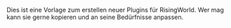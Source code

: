 Dies ist eine Vorlage zum erstellen neuer Plugins für RisingWorld.
Wer mag kann sie gerne kopieren und an seine Bedürfnisse anpassen.